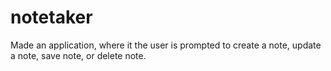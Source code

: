 # notetaker

Made an application, where it the user is prompted to create a note, update a note, save note, or delete note.
